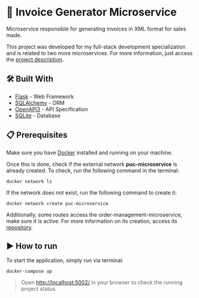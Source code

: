 # 🧾 Invoice Generator Microservice
Microservice responsible for generating invoices in XML format for sales made.

This project was developed for my full-stack development specialization and is related to two more microservices. For more information, just access the [project description](https://github.com/phdepaula/Full-Stack-Development-Specialization/blob/main/Sprint%203%20-%20Advanced%20Backend%20Development/README.MD).

## 🛠️ Built With
* [Flask](https://flask.palletsprojects.com/) - Web Framework
* [SQLAlchemy](https://docs.sqlalchemy.org/en/14/) - ORM
* [OpenAPI3](https://swagger.io/specification/) - API Specification
* [SQLite](https://www.sqlite.org/index.html) - Database

##  📋 Prerequisites

Make sure you have [Docker](https://docs.docker.com/engine/install/) installed and running on your machine.

Once this is done, check if the external network **puc-microservice** is already created.
To check, run the following command in the terminal:

```
docker network ls
```

If the network does not exist, run the following command to create it:

```
docker network create puc-microservice
```

Additionally, some routes access the order-management-microservice, make sure it is active.
For more information on its creation, access its [repository](https://github.com/phdepaula/Order-Management-Microservice).

## ▶️ How to run

To start the application, simply run via terminal:

```
docker-compose up
```
> Open [http://localhost:5002/](http://localhost:5002/) in your browser to check the running project status.